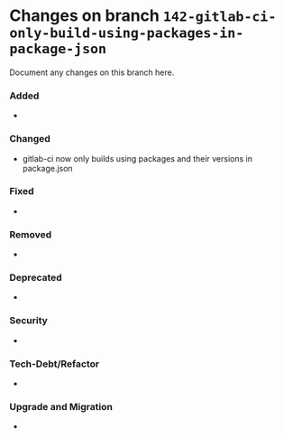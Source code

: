 # Changes on branch `142-gitlab-ci-only-build-using-packages-in-package-json`
Document any changes on this branch here.
### Added
- 

### Changed
- gitlab-ci now only builds using packages and their versions in package.json

### Fixed
- 

### Removed
- 

### Deprecated
- 

### Security
- 

### Tech-Debt/Refactor
- 

### Upgrade and Migration
- 
